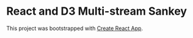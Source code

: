 # React and D3 Multi-stream Sankey

This project was bootstrapped with [Create React App](https://github.com/facebook/create-react-app).
